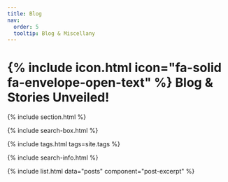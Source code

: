 ```yaml
---
title: Blog
nav:
  order: 5
  tooltip: Blog & Miscellany
---
```


# {% include icon.html icon="fa-solid fa-envelope-open-text" %} Blog & Stories Unveiled!


{% include section.html %}

{% include search-box.html %}

{% include tags.html tags=site.tags %}

{% include search-info.html %}

{% include list.html data="posts" component="post-excerpt" %}
